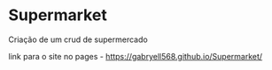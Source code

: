 # Supermarket
 Criação de um crud de supermercado

link para o site no pages - https://gabryell568.github.io/Supermarket/
